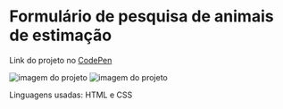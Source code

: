 # Formulário de pesquisa de animais de estimação

Link do projeto no <a href="https://codepen.io/felipefrranca/pen/KKvygdM" targer="_blank">CodePen</a>

<img src="https://github.com/felipefrranca/pet-research-form-FCC/blob/master/sf-img1.png" alt="imagem do projeto">
<img src="https://github.com/felipefrranca/pet-research-form-FCC/blob/master/sf-img2.png" alt="imagem do projeto">

Linguagens usadas: HTML e CSS
